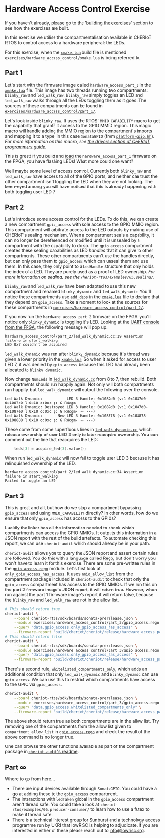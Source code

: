 <!--
Copyright lowRISC Contributors.
SPDX-License-Identifier: Apache-2.0
-->
# Hardware Access Control Exercise

If you haven't already, please go to the '[building the exercises][]' section to see how the exercises are built.

[Building the Exercises]: ../README.md#building-the-exercises

In this exercise we utilise the compartmentalisation available in CHERIoT RTOS to control access to a hardware peripheral: the LEDs.

For this exercise, when the [`xmake.lua`][] build file is mentioned `exercises/hardware_access_control/xmake.lua` is being referred to.

[`xmake.lua`]: ../../exercises/hardware_access_control/xmake.lua

## Part 1

Let's start with the firmware image called `hardware_access_part_1` in the [`xmake.lua`][] file.
This image has two threads running two compartments: `blinky_raw` and `led_walk_raw`.
`blinky_raw` simply toggles an LED and `led_walk_raw` walks through all the LEDs toggling them as it goes.
The sources of these compartments can be found in [`exercises/hardware_access_control/part_1/`][].

[`exercises/hardware_access_control/part_1/`]: https://github.com/lowRISC/sonata-software/tree/main/exercises/hardware_access_control/part_1

Let's look inside `blinky_raw`.
It uses the RTOS' `MMIO_CAPABILITY` macro to get the capability that grants it access to the GPIO MMIO region.
This magic macro will handle adding the MMIO region to the compartment's imports and mapping it to a type, in this case `SonataGPIO` (from [`platform-gpio.hh`][]).
*For more information on this macro, see [the drivers section of CHERIoT programmers guide][].*

[the drivers section of CHERIoT programmers guide]: https://cheriot.org/book/top-drivers-top.html#mmio_capabilities
[`platform-gpio.hh`]: ../../cheriot-rtos/sdk/include/platform/sunburst/platform-gpio.hh

This is great!
If you build and [load][running on fpga] the `hardware_access_part_1` firmware on the FPGA, you have flashing LEDs!
What more could one want?

[running on fpga]: ../../doc/guide/running-software.md#running-on-the-sonata-fpga

Well maybe some level of access control.
Currently both `blinky_raw` and `led_walk_raw` have access to all of the GPIO ports, and neither can trust the other compartment isn't toggling the LED when they are not looking.
The keen-eyed among you will have noticed that this is already happening with both toggling user LED 7.

## Part 2

Let's introduce some access control for the LEDs.
To do this, we can create a new compartment `gpio_access` with sole access to the GPIO MMIO region.
This compartment will arbitrate access to the LED outputs by making use of CHERIoT's sealing mechanism.
When a compartment seals a capability, it can no longer be dereferenced or modified until it is unsealed by a compartment with the capability to do so.
The `gpio_access` compartment creates these sealing capabilities as LED *handles* that it can give to other compartments.
These other compartments can't use the handles directly, but can only pass them to `gpio_access` which can unseal them and use them.
In this case, they only point to a `LedHandle` structure that only holds the index of a LED.
They are purely used as a proof of LED ownership.
*For more information on sealing, see the [`cheriot-rtos/examples/05.sealing/`][].*

[`cheriot-rtos/examples/05.sealing/`]: ../../cheriot-rtos/examples/05.sealing/

`blinky_raw` and `led_walk_raw` have been adapted to use this new compartment and renamed `blinky_dynamic` and `led_walk_dynamic`.
You'll notice these compartments use `add_deps` in the [`xmake.lua`][] file to declare that they depend on `gpio_access`.
Take a moment to look at the sources for these compartments in [`exercises/hardware_access_control/part_2/`][].

[`exercises/hardware_access_control/part_2/`]: https://github.com/lowRISC/sonata-software/tree/main/exercises/hardware_access_control/part_2

If you now run the `hardware_access_part_2` firmware on the FPGA, you'll notice only `blinky_dynamic` is toggling it's LED.
Looking at the [UART console from the FPGA][running on fpga], the following message will pop up.

```
hardware_access_control/part_2/led_walk_dynamic.cc:19 Assertion failure in start_walking
LED 0x7 couldn't be acquired
```

`led_walk_dynamic` was run after `blinky_dynamic` because it's thread was given a lower priority in the [`xmake.lua`][].
So when it asked for access to user LED 7, it was denied by `gpio_access` because this LED had already been allocated to `blinky_dynamic`.

Now change `NumLeds` in [`led_walk_dynamic.cc`][] from 8 to 7, then rebuild.
Both compartments should run happily again.
Not only will both compartments run happily, but `led_walk_dynamic` will output the following over the console.

[`led_walk_dynamic.cc`]: ../../exercises/hardware_access_control/part_2/led_walk_dynamic.cc

```
Led Walk Dynamic:           LED 3 Handle: 0x1087d0 (v:1 0x1087d0-0x1087e0 l:0x10 o:0xc p: G RWcgm- -- ---)
Led Walk Dynamic: Destroyed LED 3 Handle: 0x1087d0 (v:1 0x1087d0-0x1087e0 l:0x10 o:0xc p: G RWcgm- -- ---)
Led Walk Dynamic:       New LED 3 Handle: 0x108878 (v:1 0x108878-0x108888 l:0x10 o:0xc p: G RWcgm- -- ---)
```

These come from some superfluous lines in [`led_walk_dynamic.cc`][], which release ownership of user LED 3 only to later reacquire ownership.
You can comment out the line that reacquires the LED:

```cpp
	leds[3] = acquire_led(3).value();
```

When run `led_walk_dynamic` will now fail to toggle user LED 3 because it has relinquished ownership of the LED.

```
hardware_access_control/part_2/led_walk_dynamic.cc:34 Assertion failure in start_walking
Failed to toggle an LED
```

## Part 3

This is great and all, but how do we stop a compartment bypassing `gpio_access` and using `MMIO_CAPABILITY` directly?
In other words, how do we ensure that only `gpio_access` has access to the GPIOs?

Luckily the linker has all the information needed to check which compartments can access the GPIO MMIOs.
It outputs this information in a JSON report with the rest of the build artefacts.
To automate checking this report, we can use `cheriot-audit` which should already be in your path.

`cheriot-audit` allows you to query the JSON report and assert certain rules are followed.
You do this with a language called [Rego][], but don't worry you won't have to learn it for this exercise.
There are some pre-written rules in the [`gpio_access.rego`] module.
Let's first look at `only_gpio_access_has_access`.
It uses `mmio_allow_list` from the compartment package included in `cheriot-audit` to check that only the `gpio_access` compartment has access to the GPIO MMIOs.
If we run this on the part 2 firmware image's JSON report, it will return true.
However, when run against the part 1 firmware image's report it will return false, because the `blinky_raw` and `led_walk_raw` are not in the allow list.

[Rego]: https://www.openpolicyagent.org/docs/latest/policy-language/
[`gpio_access.rego`]: ../../exercises/hardware_access_control/part_3/gpio_access.rego

```sh
# This should return true
cheriot-audit \
    --board cheriot-rtos/sdk/boards/sonata-prerelease.json \
    --module exercises/hardware_access_control/part_3/gpio_access.rego \
    --query "data.gpio_access.only_gpio_access_has_access" \
    --firmware-report "build/cheriot/cheriot/release/hardware_access_part_2.json"
# This should return false
cheriot-audit \
    --board cheriot-rtos/sdk/boards/sonata-prerelease.json \
    --module exercises/hardware_access_control/part_3/gpio_access.rego \
    --query "data.gpio_access.only_gpio_access_has_access" \
    --firmware-report "build/cheriot/cheriot/release/hardware_access_part_1.json"
```

There's a second rule, `whitelisted_compartments_only`, which adds an additional condition that only `led_walk_dynamic` and `blinky_dynamic` can use `gpio_access`.
We can use this to restrict which compartments have access to the GPIO via `gpio_access`.

```sh
cheriot-audit \
    --board cheriot-rtos/sdk/boards/sonata-prerelease.json \
    --module exercises/hardware_access_control/part_3/gpio_access.rego \
    --query "data.gpio_access.whitelisted_compartments_only" \
    --firmware-report "build/cheriot/cheriot/release/hardware_access_part_2.json"
```

The above should return true as both compartments are in the allow list.
Try removing one of the compartments from the allow list given to `compartment_allow_list` in [`gpio_access.rego`][] and check the result of the above command is no longer true.

One can browse the other functions available as part of the compartment package in [`cheriot-audit`'s readme][compartment package].

[compartment package]: https://github.com/CHERIoT-Platform/cheriot-audit/blob/main/README.md#the-compartment-package

## Part ∞

Where to go from here...
- There are input devices available through `SonataGPIO`.
    You could have a go at adding these to the `gpio_access` compartment.
- The interactions with `ledTaken` global in the `gpio_access` compartment aren't thread safe.
    You could take a look at `cheriot-rtos/examples/06.producer-consumer/` to learn how to use a futex to make it thread safe.
- There is a technical interest group for Sunburst and a technology access programme run by UKRI that lowRISC is helping to adjudicate.
    If you are interested in either of these please reach out to [info@lowrisc.org](mailto:info@lowrisc.org).

